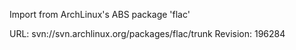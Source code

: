 Import from ArchLinux's ABS package 'flac'

URL: svn://svn.archlinux.org/packages/flac/trunk
Revision: 196284
